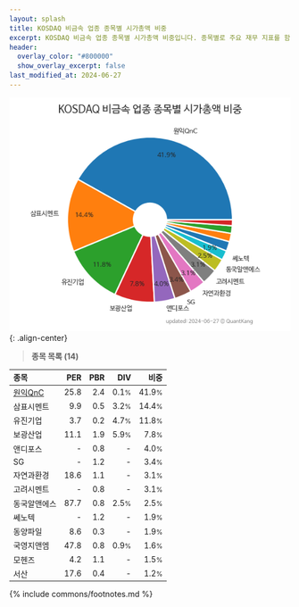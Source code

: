 ```yaml
---
layout: splash
title: KOSDAQ 비금속 업종 종목별 시가총액 비중
excerpt: KOSDAQ 비금속 업종 종목별 시가총액 비중입니다. 종목별로 주요 재무 지표를 함께 표시합니다.
header:
  overlay_color: "#800000"
  show_overlay_excerpt: false
last_modified_at: 2024-06-27
---
```



![KOSDAQ 비금속 업종 종목별 시가총액 비중](/stats/sector/images/kosdaq_업종_비금속_종목.png){: .align-center}


> **종목 목록 (14)**<a id="list"></a>

| **종목** | **PER** | **PBR** | **DIV** | **비중** |
| :------- | ------: | ------: | ------: | -------: |
| [원익QnC](/074600/) | 25.8 | 2.4 | 0.1<small>%</small> | 41.9<small>%</small> |
| 삼표시멘트 | 9.9 | 0.5 | 3.2<small>%</small> | 14.4<small>%</small> |
| 유진기업 | 3.7 | 0.2 | 4.7<small>%</small> | 11.8<small>%</small> |
| 보광산업 | 11.1 | 1.9 | 5.9<small>%</small> | 7.8<small>%</small> |
| 앤디포스 | - | 0.8 | - | 4.0<small>%</small> |
| SG | - | 1.2 | - | 3.4<small>%</small> |
| 자연과환경 | 18.6 | 1.1 | - | 3.1<small>%</small> |
| 고려시멘트 | - | 0.8 | - | 3.1<small>%</small> |
| 동국알앤에스 | 87.7 | 0.8 | 2.5<small>%</small> | 2.5<small>%</small> |
| 쎄노텍 | - | 1.2 | - | 1.9<small>%</small> |
| 동양파일 | 8.6 | 0.3 | - | 1.9<small>%</small> |
| 국영지앤엠 | 47.8 | 0.8 | 0.9<small>%</small> | 1.6<small>%</small> |
| 모헨즈 | 4.2 | 1.1 | - | 1.5<small>%</small> |
| 서산 | 17.6 | 0.4 | - | 1.2<small>%</small> |

{% include commons/footnotes.md %}